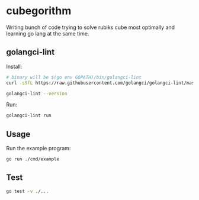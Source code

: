# cubegorithm

Writing bunch of code trying to solve rubiks cube most optimally and learning go lang at the same time.



## golangci-lint

Install:

```bash
# binary will be $(go env GOPATH)/bin/golangci-lint
curl -sSfL https://raw.githubusercontent.com/golangci/golangci-lint/master/install.sh | sh -s -- -b $(go env GOPATH)/bin v1.54.2

golangci-lint --version
```

Run:
```bash
golangci-lint run
```

## Usage

Run the example program:

```bash
go run ./cmd/example
```

## Test

```bash
go test -v ./...
```
